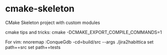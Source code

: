 # cmake-skeleton
CMake Skeleton project with custom modules

cmake tips and tricks:
cmake -DCMAKE_EXPORT_COMPILE_COMMANDS=1

For vim:
nnoremap <F9> :ConqueGdb -cd=build/src --args ./jira2habittica<CR>
set path+=src
set path+=tests

